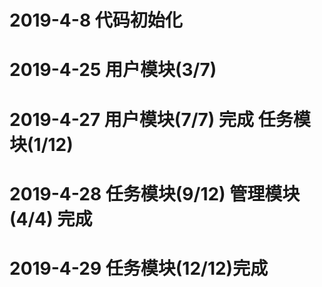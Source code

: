 # 2019-4-8 代码初始化

# 2019-4-25 用户模块(3/7)

# 2019-4-27 用户模块(7/7) 完成 任务模块(1/12)

# 2019-4-28 任务模块(9/12)  管理模块(4/4) 完成 

# 2019-4-29 任务模块(12/12)完成





















